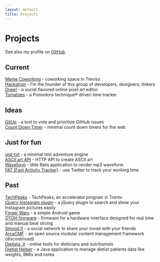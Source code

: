 ```yaml
---
layout: default
title: Projects
---
```


[github]: http://github.com/potomak "My GitHub account"
[finger_wars]: https://market.android.com/details?id=org.potomak.fingerwars "Finger Wars"
[otoh]: http://otoh.cc/ "OTOH"
[smoodit]: # "Smood it"
[arcacmf]: http://www.arcacmf.org "ArcaCMF"
[dietista]: http://www.dietista.it "Dietista .it"
[dietist_helper]: http://code.google.com/p/dietist-helper/ "Dietist Helper"
[waveform]: http://waveform.focustheweb.com "Waveform"
[fat]: http://fat.focustheweb.com "Fast Activity Tracker"
[draw]: http://drawbang.com "Draw!"
[tomatoes]: http://tomato.es "Tomatoes"
[gitup]: https://github.com/potomak/gitup "GitUp"
[countdowntimer]: https://github.com/potomak/countdowntimerapp "Count down timer"
[jquery_instagram]: https://github.com/potomak/jquery-instagram "jQuery Instagram plugin"
[artii_api]: https://github.com/potomak/artii-api "ASCII art API"
[hackatron]: http://hackatron.org "Hackatron"
[meme]: http://memecoworking.com "Meme Coworking"
[techpeaks]: http://potomak.github.io/techpeaks "TechPeaks Log"
[gist-txt]: http://github.com/potomak/gist-txt "gist-txt"

# Projects

See also my profile on [GitHub][github].

## Current

[Meme Coworking][meme] - coworking space in Treviso<br/>
[Hackatron][hackatron] - I'm the founder of this group of developers, designers, tinkers<br/>
[Draw!][draw] - a social flavored online pixel art editor<br/>
[Tomatoes][tomatoes] - a Pomodoro technique® driven time tracker

## Ideas

[GitUp][gitup] - a tool to vote and prioritize GitHub issues<br/>
[Count Down Timer][countdowntimer] - minimal count down timers for the web

## Just for fun

[gist-txt][gist-txt] - a minimal text adventure engine<br/>
[ASCII art API][artii_api] - HTTP API to create ASCII art<br/>
[Waveform][waveform] - little Rails application to render mp3 waveform<br/>
[FAT (Fast Activity Tracker)][fat] - use Twitter to track your working time

## Past

[TechPeaks][techpeaks] - TechPeaks, an accelerator program in Trento<br/>
[jQuery Instagram plugin][jquery_instagram] - a jQuery plugin to search and show your Instagram pictures easily<br/>
[Finger Wars][finger_wars] - a simple Android game<br/>
[OTOH firmware][otoh] - firmware for a hardware interface designed for real time and manual beat slicing<br/>
[Smood it][smoodit] - a social network to share your mood with your friends<br/>
[ArcaCMF][arcacmf] - an open source modular content management framework (discontinued)<br/>
[Dietista .it][dietista] - online tools for dieticians and nutritionists<br/>
[Dietist Helper][dietist_helper] - a Java application to manage dietist patients data like weights, BMIs and notes
